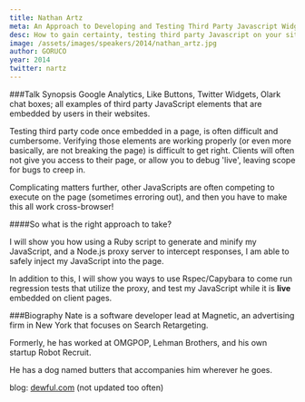 ```yaml
---
title: Nathan Artz
meta: An Approach to Developing and Testing Third Party Javascript Widgets
desc: How to gain certainty, testing third party Javascript on your site
image: /assets/images/speakers/2014/nathan_artz.jpg
author: GORUCO
year: 2014
twitter: nartz
---
```


###Talk Synopsis
Google Analytics, Like Buttons, Twitter Widgets, Olark chat boxes; all examples of third party JavaScript elements that are embedded by users in their websites.

Testing third party code once embedded in a page, is often difficult and cumbersome.  Verifying those elements are working properly (or even more basically, are not breaking the page) is difficult to get right.  Clients will often not give you access to their page, or allow you to debug 'live', leaving scope for bugs to creep in.

Complicating matters further, other JavaScripts are often competing to execute on the page (sometimes erroring out), and then you have to make this all work cross-browser!

####So what is the right approach to take?

I will show you how using a Ruby script to generate and minify my JavaScript, and a Node.js proxy server to intercept responses, I am able to safely inject my JavaScript into the page.

In addition to this, I will show you ways to use Rspec/Capybara to come run regression tests that utilize the proxy, and test my JavaScript while it is **live** embedded on client pages.


###Biography
Nate is a software developer lead at Magnetic, an advertising firm in New York that focuses on Search Retargeting.

Formerly, he has worked at OMGPOP, Lehman Brothers, and his own startup Robot Recruit.

He has a dog named butters that accompanies him wherever he goes.

blog: [dewful.com](http://dewful.com/) (not updated too often)

